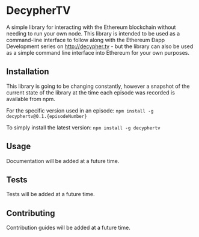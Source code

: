 DecypherTV
=========

A simple library for interacting with the Ethereum blockchain without needing to run your own node. This library is intended to be used as a command-line interface to follow along with the Ethereum Ðapp Development series on http://decypher.tv - but the library can also be used as a simple command line interface into Ethereum for your own purposes.

## Installation
This library is going to be changing constantly, however a snapshot of the current state of the library at the time each episode was recorded is available from npm.

For the specific version used in an episode: `npm install -g decyphertv@0.1.{episodeNumber}`

To simply install the latest version: `npm install -g decyphertv`

## Usage

  Documentation will be added at a future time.

## Tests

  Tests will be added at a future time.

## Contributing

  Contribution guides will be added at a future time.
